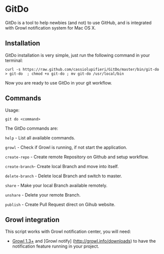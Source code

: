 GitDo
=======

GitDo is a tool to help newbies (and not) to use GitHub, and is integrated with Growl notification system for Mac OS X.

## Installation

GitDo installation is very simple, just run the following command in your terminal:

`curl -s https://raw.github.com/cassiolupifieri/GitDo/master/bin/git-do > git-do 
; chmod +x git-do ; mv git-do /usr/local/bin`

Now you are ready to use GitDo in your git workflow.

## Commands

Usage:

`git do <command>`

The GitDo commands are:

`help` - List all available commands. 

`growl` - Check if Growl is running, if not start the application.

`create-repo` - Create remote Repository on Github and setup workflow.          

`create-branch`- Create local Branch and move into itself.

`delete-branch` - Delete local Branch and switch to master.

`share` - Make your local Branch available remotely.

`unshare` - Delete your remote Branch.

`publish` - Create Pull Request direct on Gihub website.

## Growl integration

This script works with Growl notification center, you will need:

- [Growl 1.3+](http://growl.info/) and [Growl notify] (http://growl.info/downloads) to have the notification feature running in your project.
